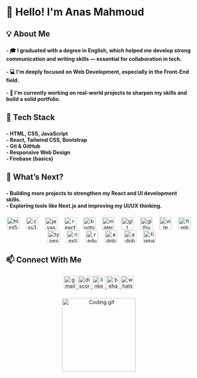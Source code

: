 <h1 align="left">👋 Hello! I'm Anas Mahmoud</h1>

###

<h2 align="left">💡 About Me</h2>

###

<h4 align="left">
- 🎓 I graduated with a degree in English, which helped me develop strong communication and writing skills — essential for collaboration in tech.<br><br>
- 💻 I'm deeply focused on Web Development, especially in the Front-End field.<br><br>
- 🚀 I'm currently working on real-world projects to sharpen my skills and build a solid portfolio.
</h4>

###

<h2 align="left">🧰 Tech Stack</h2>

###

<h4 align="left">
- HTML, CSS, JavaScript<br>
- React, Tailwind CSS, Bootstrap<br>
- Git & GitHub<br>
- Responsive Web Design<br>
- Firebase (basics)
</h4>

###

<h2 align="left">📌 What’s Next?</h2>

###

<h4 align="left">
- Building more projects to strengthen my React and UI development skills.<br>
- Exploring tools like Next.js and improving my UI/UX thinking.
</h4>

###

<div align="center">
  <img src="https://cdn.jsdelivr.net/gh/devicons/devicon/icons/html5/html5-original.svg" height="33" alt="html5 logo" />
  <img width="11" />
  <img src="https://skillicons.dev/icons?i=css" height="33" alt="css3 logo" />
  <img width="11" />
  <img src="https://cdn.jsdelivr.net/gh/devicons/devicon/icons/javascript/javascript-original.svg" height="33" alt="javascript logo" />
  <img width="11" />
  <img src="https://cdn.jsdelivr.net/gh/devicons/devicon/icons/react/react-original.svg" height="33" alt="react logo" />
  <img width="11" />
  <img src="https://skillicons.dev/icons?i=bootstrap" height="33" alt="bootstrap logo" />
  <img width="11" />
  <img src="https://skillicons.dev/icons?i=materialui" height="33" alt="materialui logo" />
  <img width="11" />
  <img src="https://skillicons.dev/icons?i=git" height="33" alt="git logo" />
  <img width="11" />
  <img src="https://skillicons.dev/icons?i=github" height="33" alt="github logo" />
  <img width="11" />
  <img src="https://skillicons.dev/icons?i=vite" height="33" alt="vite logo" />
  <img width="11" />
  <img src="https://skillicons.dev/icons?i=firebase" height="33" alt="firebase logo" />
  <img width="11" />
  <img src="https://cdn.jsdelivr.net/gh/devicons/devicon/icons/typescript/typescript-original.svg" height="33" alt="typescript logo" />
  <img width="11" />
  <img src="https://skillicons.dev/icons?i=nextjs" height="33" alt="nextjs logo" />
  <img width="11" />
  <img src="https://cdn.simpleicons.org/redux/764ABC" height="33" alt="redux logo" />
  <img width="11" />
  <img src="https://skillicons.dev/icons?i=ps" height="33" alt="adobephotoshop logo" />
  <img width="11" />
  <img src="https://skillicons.dev/icons?i=ai" height="33" alt="adobeillustrator logo" />
  <img width="11" />
  <img src="https://cdn.jsdelivr.net/gh/devicons/devicon/icons/figma/figma-original.svg" height="33" alt="figma logo" />
</div>

###

<h2 align="left">📫 Connect With Me</h2>

###

<div align="center">



<a href="mailto:anasmahmoud165@gmail.com">
  <img src="https://img.shields.io/static/v1?message=Gmail&logo=gmail&label=&color=D14836&logoColor=white&labelColor=&style=for-the-badge" height="35" alt="gmail logo" />
</a>

<a href="https://discordapp.com/users/anas3327">
  <img src="https://img.shields.io/static/v1?message=Discord&logo=discord&label=&color=7289DA&logoColor=white&labelColor=&style=for-the-badge" height="35" alt="discord logo" />
</a>

<a href="https://www.linkedin.com/in/anas-mahmoud-3a024a306">
  <img src="https://img.shields.io/static/v1?message=LinkedIn&logo=linkedin&label=&color=0077B5&logoColor=white&labelColor=&style=for-the-badge" height="35" alt="linkedin logo" />
</a>

<a href="https://www.behance.net/anasmahmoud13">
  <img src="https://img.shields.io/static/v1?message=Behance&logo=behance&label=&color=1769ff&logoColor=white&labelColor=&style=for-the-badge" height="35" alt="behance logo" />
</a>

<a href="https://wa.me/+201273897024">
  <img src="https://img.shields.io/static/v1?message=Whatsapp&logo=whatsapp&label=&color=25D366&logoColor=white&labelColor=&style=for-the-badge" height="35" alt="whatsapp logo" />
</a>

</div>

###

<div align="center">
  <img height="200" src="https://media1.tenor.com/m/2nKSTDDekOgAAAAC/coding-kira.gif" alt="Coding gif" />
</div>
